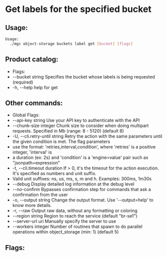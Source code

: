# Get labels for the specified bucket

## Usage:
```bash
Usage:
  ./mgc object-storage buckets label get [bucket] [flags]
```

## Product catalog:
- Flags:
- --bucket string   Specifies the bucket whose labels is being requested (required)
- -h, --help            help for get

## Other commands:
- Global Flags:
- --api-key string           Use your API key to authenticate with the API
- --chunk-size integer       Chunk size to consider when doing multipart requests. Specified in Mb (range: 8 - 5120) (default 8)
- -U, --cli.retry-until string   Retry the action with the same parameters until the given condition is met. The flag parameters
- use the format: 'retries,interval,condition', where 'retries' is a positive integer, 'interval' is
- a duration (ex: 2s) and 'condition' is a 'engine=value' pair such as "jsonpath=expression"
- -t, --cli.timeout duration     If > 0, it's the timeout for the action execution. It's specified as numbers and unit suffix.
- Valid unit suffixes: ns, us, ms, s, m and h. Examples: 300ms, 1m30s
- --debug                    Display detailed log information at the debug level
- --no-confirm               Bypasses confirmation step for commands that ask a confirmation from the user
- -o, --output string            Change the output format. Use '--output=help' to know more details.
- -r, --raw                      Output raw data, without any formatting or coloring
- --region string            Region to reach the service (default "br-se1")
- --server-url uri           Manually specify the server to use
- --workers integer          Number of routines that spawn to do parallel operations within object_storage (min: 1) (default 5)

## Flags:
```bash

```

